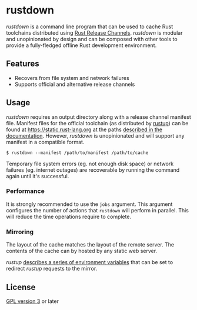 # rustdown

*rustdown* is a command line program that can be used to cache Rust toolchains distributed using
[Rust Release Channels](https://forge.rust-lang.org/infra/channel-layout.html). *rustdown* is
modular and unopinionated by design and can be composed with other tools to provide a fully-fledged
offline Rust development environment.

## Features

- Recovers from file system and network failures
- Supports official and alternative release channels

## Usage

*rustdown* requires an output directory along with a release channel manifest file. Manifest files
for the official toolchain (as distributed by [rustup](https://rustup.rs/)) can be found at
<https://static.rust-lang.org> at the paths [described in the
documentation](https://forge.rust-lang.org/infra/channel-layout.html#channel-manifests). However,
*rustdown* is unopinionated and will support any manifest in a compatible format.

```
$ rustdown --manifest /path/to/manifest /path/to/cache
```

Temporary file system errors (eg. not enough disk space) or network failures (eg. internet outages)
are recoverable by running the command again until it's successful.

### Performance

It is strongly recommended to use the `jobs` argument. This argument configures the number of
actions that `rustdown` will perform in parallel. This will reduce the time operations require to
complete.

### Mirroring

The layout of the cache matches the layout of the remote server. The contents of the cache can by
hosted by any static web server.

*rustup* [describes a series of environment
variables](https://rust-lang.github.io/rustup/environment-variables.html) that can be set to
redirect *rustup* requests to the mirror.

## License

[GPL version 3](https://www.gnu.org/licenses/gpl-3.0.en.html) or later

